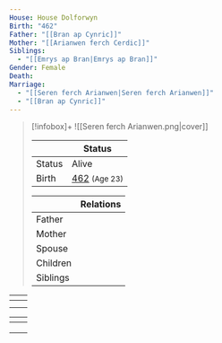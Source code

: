 ```yaml
---
House: House Dolforwyn
Birth: "462"
Father: "[[Bran ap Cynric]]"
Mother: "[[Arianwen ferch Cerdic]]"
Siblings:
  - "[[Emrys ap Bran|Emrys ap Bran]]"
Gender: Female
Death: 
Marriage:
  - "[[Seren ferch Arianwen|Seren ferch Arianwen]]"
  - "[[Bran ap Cynric]]"
---
```


> [!infobox]+
> ![[Seren ferch Arianwen.png|cover]]
>
> || Status   |
> | ---- | ---- |
> |Status| Alive|
> |Birth| [462](462) <small>(Age 23)</small> |
>
> || Relations   |
> | ---- | ---- |
> | Father ||
> | Mother |  |
> | Spouse | |
> | Children||
> | Siblings ||


<div><table class="dataview table-view-table"><thead class="table-view-thead"><tr class="table-view-tr-header"><th class="table-view-th"><span></span></th><th class="table-view-th"><span></span></th></tr></thead><tbody class="table-view-tbody"><tr><td><span></span></td><td><span></span></td></tr><tr><td><span></span></td><td><span></span></td></tr><tr></tr></tbody></table></div><div><table class="dataview table-view-table"><thead class="table-view-thead"><tr class="table-view-tr-header"><th class="table-view-th"><span></span></th><th class="table-view-th"><span></span></th></tr></thead><tbody class="table-view-tbody"><tr><td><span></span></td><td><span></span></td></tr><tr><td><span></span></td><td><span></span></td></tr><tr><td><span></span></td><td><span></span></td></tr></tbody></table></div>